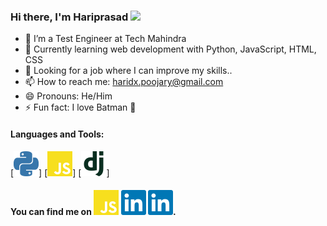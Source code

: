 ### Hi there, I'm Hariprasad <img src="https://raw.githubusercontent.com/MartinHeinz/MartinHeinz/master/wave.gif" width="30px">

-   👷 I’m a Test Engineer at Tech Mahindra
-   🌱 Currently learning web development with Python, JavaScript, HTML, CSS
-   💼 Looking for a job where I can improve my skills..
-   📫 How to reach me: haridx.poojary@gmail.com
-   😄 Pronouns: He/Him
-   ⚡ Fun fact: I love Batman 🦇

#### Languages and Tools:

<!-- Icons -->

[![Python][1.1]] [![JavaScript][1.2]] [![DJango][1.3]]

<!-- Links -->

[1.1]: https://raw.githubusercontent.com/HariprasadPoojary/HariprasadPoojary/6327dbc7a6a509a827fa6c978be5feff06a04818/icons/python.svg
[1.2]: https://raw.githubusercontent.com/HariprasadPoojary/HariprasadPoojary/6327dbc7a6a509a827fa6c978be5feff06a04818/icons/javascript.svg
[1.3]: https://raw.githubusercontent.com/HariprasadPoojary/HariprasadPoojary/6327dbc7a6a509a827fa6c978be5feff06a04818/icons/django.svg

<!-- <code><img height="30" src="https://camo.githubusercontent.com/aa96ee3a3352c9c3c2161d3e95698d0885a277ab85d617fe77912627d37a3959/68747470733a2f2f6564656e742e6769746875622e696f2f537570657254696e7949636f6e732f696d616765732f7376672f707974686f6e2e737667"></code>
<code><img height="30" src="https://camo.githubusercontent.com/9496882abd182958bcea4238ab44f7eb8928d7a4144c150f18f6c55ceb9b4490/68747470733a2f2f6564656e742e6769746875622e696f2f537570657254696e7949636f6e732f696d616765732f7376672f6a6176617363726970742e737667"></code>
<code><img height="30" src="https://camo.githubusercontent.com/a499f82c059b2fd21339974a9a7dfe2b72180faa14c9d420c02806c2e9b4362e/68747470733a2f2f6564656e742e6769746875622e696f2f537570657254696e7949636f6e732f696d616765732f7376672f646a616e676f70726f6a6563742e737667"></code> -->

<!-- Actual text -->

#### You can find me on [![Facebook][1.2]][1] [![LinkedIn][2.2]][2] [![Instagram][2.2]][2].

<!-- Icons -->

[1.2]: https://raw.githubusercontent.com/HariprasadPoojary/HariprasadPoojary/6327dbc7a6a509a827fa6c978be5feff06a04818/icons/facebook.svg
[2.2]: https://raw.githubusercontent.com/HariprasadPoojary/HariprasadPoojary/6327dbc7a6a509a827fa6c978be5feff06a04818/icons/linkedin.svg
[3.2]: https://raw.githubusercontent.com/HariprasadPoojary/HariprasadPoojary/6327dbc7a6a509a827fa6c978be5feff06a04818/icons/instagram.svg

<!-- Links to your social media accounts -->

[1]: https://www.facebook.com/HariiPoojary/
[2]: https://www.linkedin.com/in/hariprasadjanardhanpoojary/
[3]: https://www.instagram.com/hari_poojary/
